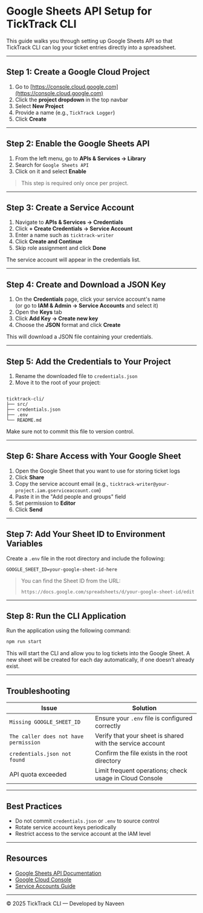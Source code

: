 # Google Sheets API Setup for TickTrack CLI

This guide walks you through setting up Google Sheets API so that TickTrack CLI can log your ticket entries directly into a spreadsheet.

---

## Step 1: Create a Google Cloud Project

1. Go to [https://console.cloud.google.com](https://console.cloud.google.com)
2. Click the **project dropdown** in the top navbar
3. Select **New Project**
4. Provide a name (e.g., `TickTrack Logger`)
5. Click **Create**

---

## Step 2: Enable the Google Sheets API

1. From the left menu, go to **APIs & Services → Library**
2. Search for `Google Sheets API`
3. Click on it and select **Enable**

> This step is required only once per project.

---

## Step 3: Create a Service Account

1. Navigate to **APIs & Services → Credentials**
2. Click **+ Create Credentials → Service Account**
3. Enter a name such as `ticktrack-writer`
4. Click **Create and Continue**
5. Skip role assignment and click **Done**

The service account will appear in the credentials list.

---

## Step 4: Create and Download a JSON Key

1. On the **Credentials** page, click your service account's name  
   (or go to **IAM & Admin → Service Accounts** and select it)
2. Open the **Keys** tab
3. Click **Add Key → Create new key**
4. Choose the **JSON** format and click **Create**

This will download a JSON file containing your credentials.

---

## Step 5: Add the Credentials to Your Project

1. Rename the downloaded file to `credentials.json`
2. Move it to the root of your project:

```

ticktrack-cli/
├── src/
├── credentials.json
├── .env
└── README.md

````

Make sure not to commit this file to version control.

---

## Step 6: Share Access with Your Google Sheet

1. Open the Google Sheet that you want to use for storing ticket logs
2. Click **Share**
3. Copy the service account email (e.g., `ticktrack-writer@your-project.iam.gserviceaccount.com`)
4. Paste it in the "Add people and groups" field
5. Set permission to **Editor**
6. Click **Send**

---

## Step 7: Add Your Sheet ID to Environment Variables

Create a `.env` file in the root directory and include the following:

```env
GOOGLE_SHEET_ID=your-google-sheet-id-here
````

> You can find the Sheet ID from the URL:
>
> `https://docs.google.com/spreadsheets/d/your-google-sheet-id/edit`

---

## Step 8: Run the CLI Application

Run the application using the following command:

```bash
npm run start
```

This will start the CLI and allow you to log tickets into the Google Sheet. A new sheet will be created for each day automatically, if one doesn’t already exist.

---

## Troubleshooting

| Issue                                 | Solution                                                  |
| ------------------------------------- | --------------------------------------------------------- |
| `Missing GOOGLE_SHEET_ID`             | Ensure your `.env` file is configured correctly           |
| `The caller does not have permission` | Verify that your sheet is shared with the service account |
| `credentials.json not found`          | Confirm the file exists in the root directory             |
| API quota exceeded                    | Limit frequent operations; check usage in Cloud Console   |

---

## Best Practices

* Do not commit `credentials.json` or `.env` to source control
* Rotate service account keys periodically
* Restrict access to the service account at the IAM level

---

## Resources

* [Google Sheets API Documentation](https://developers.google.com/sheets/api)
* [Google Cloud Console](https://console.cloud.google.com/)
* [Service Accounts Guide](https://cloud.google.com/iam/docs/service-accounts)

---

© 2025 TickTrack CLI — Developed by Naveen